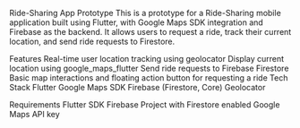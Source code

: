 Ride-Sharing App Prototype
This is a prototype for a Ride-Sharing mobile application built using Flutter, with Google Maps SDK integration and Firebase as the backend. It allows users to request a ride, track their current location, and send ride requests to Firestore.

Features
Real-time user location tracking using geolocator
Display current location using google_maps_flutter
Send ride requests to Firebase Firestore
Basic map interactions and floating action button for requesting a ride
Tech Stack
Flutter
Google Maps SDK
Firebase (Firestore, Core)
Geolocator

Requirements
Flutter SDK
Firebase Project with Firestore enabled
Google Maps API key
